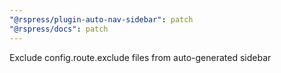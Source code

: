 ```yaml
---
"@rspress/plugin-auto-nav-sidebar": patch
"@rspress/docs": patch
---
```


Exclude config.route.exclude files from auto-generated sidebar
